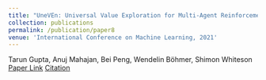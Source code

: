 ```yaml
---
title: "UneVEn: Universal Value Exploration for Multi-Agent Reinforcement Learning"
collection: publications
permalink: /publication/paper8
venue: 'International Conference on Machine Learning, 2021'
---
```

Tarun Gupta, Anuj Mahajan, Bei Peng, Wendelin Böhmer, Shimon Whiteson\
[Paper Link](http://anuj-mahajan.github.io/files/uneven.pdf)    [Citation](/bibtex/paper8.html)
